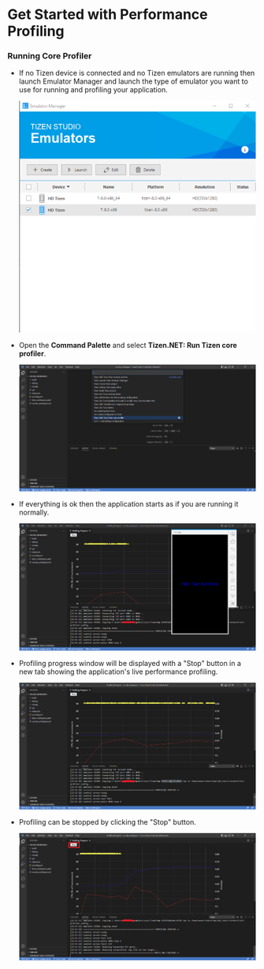 # Get Started with Performance Profiling

### Running Core Profiler
   - If no Tizen device is connected and no Tizen emulators are running then launch Emulator Manager and launch the type of emulator you want to use for running and profiling your application.

     ![Launch Emulator](media/start_emulator.png)


   - Open the **Command Palette** and select **Tizen.NET: Run Tizen core profiler**.

     ![Run Memory Profiler](media/run_profiler.png)


   - If everything is ok then the application starts as if you are running it normally.

     ![Tizen application running](media/profiling_app_started.png)


   - Profiling progress window will be displayed with a "Stop" button in a new tab showing the application's live performance profiling.

     ![Close Application](media/profiling_progress.png)

   - Profiling can be stopped by clicking the "Stop" button.

     ![Close Application](media/profiling_stop.png)
